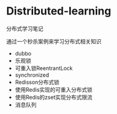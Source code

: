 # Distributed-learning
分布式学习笔记

通过一个秒杀案例来学习分布式相关知识

* dubbo
* 乐观锁
* 可重入锁ReentrantLock
* synchronized
* Redisson分布式锁
* 使用Redis实现的可重入分布式锁
* 使用Redis的zset实现分布式限流
* 消息队列
